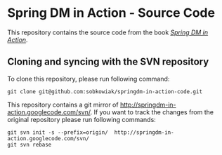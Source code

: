 Spring DM in Action - Source Code
=================================

This repository contains the source code from the book [*Spring DM in Action*][cogoluegnes].

Cloning and syncing with the SVN repository
-------------------------------------------

To clone this repository, please run following command:
   
    git clone git@github.com:sobkowiak/springdm-in-action-code.git

This repository contains a git mirror of http://springdm-in-action.googlecode.com/svn/. If you want to track the changes from the original repository please run following commands:
   
    git svn init -s --prefix=origin/  http://springdm-in-action.googlecode.com/svn/
    git svn rebase


[cogoluegnes]: http://www.manning.com/cogoluegnes/
